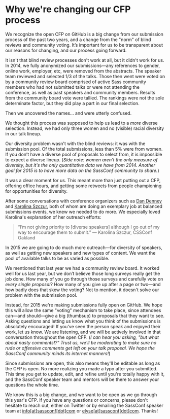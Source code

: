 # Why we're changing our CFP process

We recognize the open CFP on GitHub is a big change from our submission process of the past two years, and a change from the "norm" of blind reviews and community voting. It’s important for us to be transparent about our reasons for changing, and our process going forward.

It isn't that blind review processes don't work at all, but it didn't work for us. In 2014, we fully anonymized our submissions—any references to gender, online work, employer, etc, were removed from the abstracts. The speaker team reviewed and selected 1/3 of the talks. Those then went were voted on by a community review board comprised of active Sass community members who had not submitted talks or were not attending the conference, as well as past speakers and community members. Results from the community board vote were tallied. The rankings were not the sole determinate factor, but they did play a part in our final selection.

Then we uncovered the names... and were utterly confused.

We thought this process was supposed to help us lead to a _more_ diverse selection. Instead, we had only three women and no (visible) racial diversity in our talk lineup.

Our diversity problem wasn't with the blind reviews: it was with the submission pool. Of the total submissions, less than 5% were from women. If you don’t have a diverse pool of proposals to select from, it is impossible to expect a diverse lineup. (_Side note: women aren't the only measure of diversity, but it's the only quantitative data we have from 2014. Another goal for 2015 is to have more data on the SassConf community to share._)

It was a clear moment for us. This meant more than just putting out a CFP, offering office hours, and getting some retweets from people championing for opportunities for diversity.

After some conversations with conference organizers such as <a href="http://twitter.com/dandenney">Dan Denney</a> and <a href="https://twitter.com/fox">Karolina Szczur</a>, both of whom are doing an exemplary job at balanced submissions events, we knew we needed to do more. We especially loved Karolina's explanation of her outreach efforts:

> “I’m not giving priority to [diverse speakers] although I go out of my way to encourage them to submit.” — Karolina Szczur, CSSConf Oakland

In 2015 we are going to do much more outreach—for diversity of speakers, as well as getting new speakers and new types of content. We want the pool of available talks to be as varied as possible.

We mentioned that last year we had a community review board. It worked well for us last year, but we don’t believe those long surveys really get the job done. How many of you go through those surveys and carefully vote on _every single proposal_? How many of you give up after a page or two—and how badly does that skew the voting? Not to mention, it doesn't solve our problem with the submission pool.

Instead, for 2015 we're making submissions fully open on GitHub. We hope this will allow the same "voting" mechanism to take place, since attendees can—and should—give a big (thumbsup) to proposals that they want to see. Asking questions and letting us know what you think of the submissions is absolutely encouraged! If you've seen the person speak and enjoyed their work, let us know. We are listening, and we will be actively involved in that conversation throughout the open CFP. (_I can hear you asking, "but what about nasty comments!?" Trust us, we'll be moderating to make sure no rude or offensive comments get left on your talk proposal. We hope the SassConf community minds its internet manners!_)

Since submissions are open, this also means they'll be editable as long as the CFP is open. No more realizing you made a typo after you submitted. This time you get to update, edit, and refine until you're totally happy with it, and the SassConf speaker team and mentors will be there to answer your questions the whole time.

We know this is a big change, and we want to be open as we go through this year's CFP. If you have any questions or concerns, please don't hesitate to reach out, either on Twitter or by emailing the SassConf speaker team at  <a href="mailto:info@sassconf.com">info[at]sassconf[dot]com</a> or <a href="mailto:elyse@sassconf.com">elyse[at]sassconf[dot]com</a>. Thanks!

